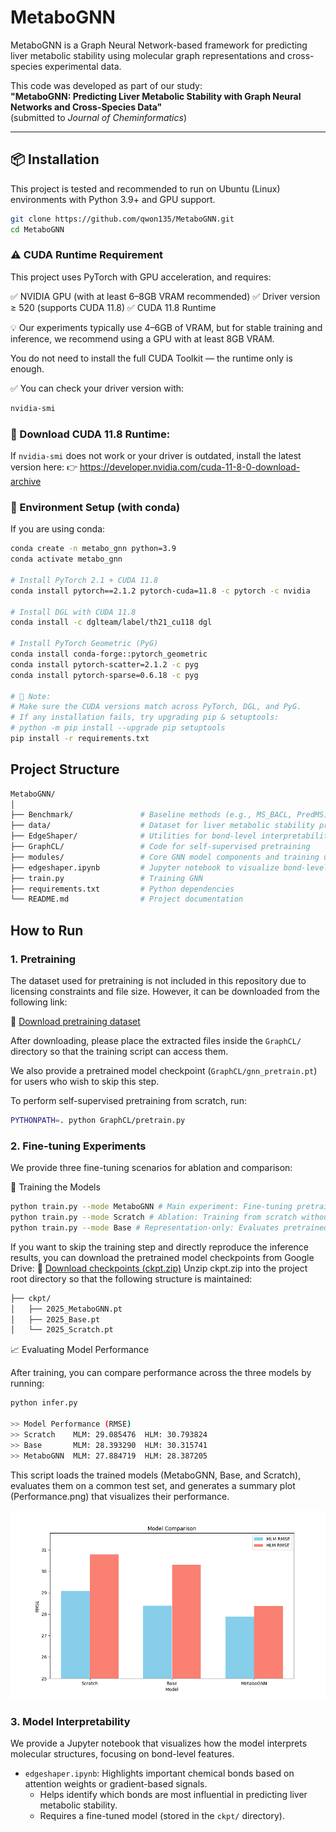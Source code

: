 # MetaboGNN

MetaboGNN is a Graph Neural Network-based framework for predicting liver metabolic stability using molecular graph representations and cross-species experimental data.

This code was developed as part of our study:  
**"MetaboGNN: Predicting Liver Metabolic Stability with Graph Neural Networks and Cross-Species Data"**  
(submitted to *Journal of Cheminformatics*)

---

## 📦 Installation

This project is tested and recommended to run on Ubuntu (Linux) environments with Python 3.9+ and GPU support.

```bash
git clone https://github.com/qwon135/MetaboGNN.git
cd MetaboGNN
```
### ⚠️ CUDA Runtime Requirement

This project uses PyTorch with GPU acceleration, and requires:

✅ NVIDIA GPU (with at least 6–8GB VRAM recommended)
✅ Driver version ≥ 520 (supports CUDA 11.8)
✅ CUDA 11.8 Runtime

💡 Our experiments typically use 4–6GB of VRAM, but for stable training and inference, we recommend using a GPU with at least 8GB VRAM.

You do not need to install the full CUDA Toolkit — the runtime only is enough.

✅ You can check your driver version with:
```bash
nvidia-smi
```

### 🔗 Download CUDA 11.8 Runtime:
If `nvidia-smi` does not work or your driver is outdated, install the latest version here:
👉 https://developer.nvidia.com/cuda-11-8-0-download-archive

### 🧪 Environment Setup (with conda)
If you are using conda:

```bash
conda create -n metabo_gnn python=3.9
conda activate metabo_gnn

# Install PyTorch 2.1 + CUDA 11.8
conda install pytorch==2.1.2 pytorch-cuda=11.8 -c pytorch -c nvidia

# Install DGL with CUDA 11.8
conda install -c dglteam/label/th21_cu118 dgl

# Install PyTorch Geometric (PyG)
conda install conda-forge::pytorch_geometric
conda install pytorch-scatter=2.1.2 -c pyg
conda install pytorch-sparse=0.6.18 -c pyg

# 📝 Note:
# Make sure the CUDA versions match across PyTorch, DGL, and PyG.
# If any installation fails, try upgrading pip & setuptools:
# python -m pip install --upgrade pip setuptools
pip install -r requirements.txt
```

## Project Structure

```bash
MetaboGNN/
│
├── Benchmark/               # Baseline methods (e.g., MS_BACL, PredMS) from previous studies for performance comparison
├── data/                    # Dataset for liver metabolic stability prediction 
├── EdgeShaper/              # Utilities for bond-level interpretability and visualization
├── GraphCL/                 # Code for self-supervised pretraining 
├── modules/                 # Core GNN model components and training utilities
├── edgeshaper.ipynb         # Jupyter notebook to visualize bond-level model interpretation
├── train.py                 # Training GNN
├── requirements.txt         # Python dependencies
└── README.md                # Project documentation

```

## How to Run
### 1. Pretraining

The dataset used for pretraining is not included in this repository due to licensing constraints and file size. However, it can be downloaded from the following link:

📁 [Download pretraining dataset](https://drive.google.com/drive/folders/1Vowev9pZtRBFOXA_zCN9YTLO9ECIKEV7?usp=sharing)

After downloading, please place the extracted files inside the `GraphCL/` directory so that the training script can access them.

We also provide a pretrained model checkpoint (`GraphCL/gnn_pretrain.pt`) for users who wish to skip this step.

To perform self-supervised pretraining from scratch, run:

```bash
PYTHONPATH=. python GraphCL/pretrain.py
```

### 2. Fine-tuning Experiments

We provide three fine-tuning scenarios for ablation and comparison:

🚀 Training the Models

```bash
python train.py --mode MetaboGNN # Main experiment: Fine-tuning pretrained GNN on cross-species metabolic stability task
python train.py --mode Scratch # Ablation: Training from scratch without pretraining for comparison
python train.py --mode Base # Representation-only: Evaluates pretrained GNN without cross-species fine-tuning
```
If you want to skip the training step and directly reproduce the inference results, you can download the pretrained model checkpoints from Google Drive:
🔗 [Download checkpoints (ckpt.zip)](https://drive.google.com/drive/folders/1Vowev9pZtRBFOXA_zCN9YTLO9ECIKEV7?usp=sharing)
Unzip ckpt.zip into the project root directory so that the following structure is maintained:

```bash
├── ckpt/
│   ├── 2025_MetaboGNN.pt
│   ├── 2025_Base.pt
│   └── 2025_Scratch.pt
```

📈 Evaluating Model Performance

After training, you can compare performance across the three models by running:

```bash
python infer.py

>> Model Performance (RMSE)
>> Scratch    MLM: 29.085476  HLM: 30.793824
>> Base       MLM: 28.393290  HLM: 30.315741
>> MetaboGNN  MLM: 27.884719  HLM: 28.387205
```
This script loads the trained models (MetaboGNN, Base, and Scratch), evaluates them on a common test set, and generates a summary plot (Performance.png) that visualizes their performance.

![Model performance comparison](./Performance.png)

### 3. Model Interpretability

We provide a Jupyter notebook that visualizes how the model interprets molecular structures, focusing on bond-level features.

- `edgeshaper.ipynb`: Highlights important chemical bonds based on attention weights or gradient-based signals.
  - Helps identify which bonds are most influential in predicting liver metabolic stability.
  - Requires a fine-tuned model (stored in the `ckpt/` directory).